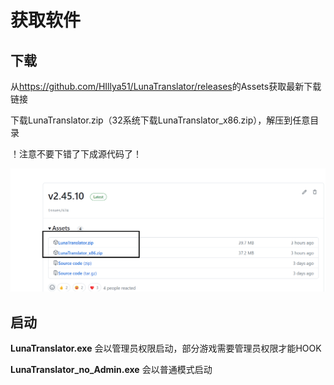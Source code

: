 # 获取软件

## 下载

从<a  target="_blank" href="https://github.com/HIllya51/LunaTranslator/releases">https://github.com/HIllya51/LunaTranslator/releases</a>的Assets获取最新下载链接

下载LunaTranslator.zip（32系统下载LunaTranslator_x86.zip），解压到任意目录

！注意不要下错了下成源代码了！

![img](pics/down.png)

## 启动

**LunaTranslator.exe** 会以管理员权限启动，部分游戏需要管理员权限才能HOOK

**LunaTranslator_no_Admin.exe** 会以普通模式启动 
